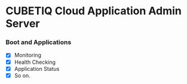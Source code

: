 # CUBETIQ Cloud Application Admin Server

### Boot and Applications
 - [x] Monitoring
 - [x] Health Checking
 - [x] Application Status
 - [x] So on.
